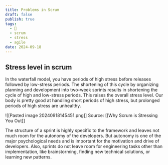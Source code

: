 ```yaml
---
title: Problems in Scrum
draft: false
publish: true
tags:
  - 🌲
  - scrum
  - stress
  - agile
date: 2024-09-18
---
```

## Stress level in scrum

In the waterfall model, you have periods of high stress before releases followed by low-stress periods. The shortening of this cycle by organizing planning and development into two-week sprints results in shortening the cycle of high and low-stress periods. This raises the overall stress level. Our body is pretty good at handling short periods of high stress, but prolonged periods of high stress are unhealthy.

![[Pasted image 20240918145451.png]]
Source: [[Why Scrum is Stressing You Out]]

The structure of a sprint is highly specific to the framework and leaves not much room for the autonomy of the developers. But autonomy is one of the major psychological needs and is important for the motivation and drive of developers. Also, sprints do not leave room for engineering tasks other than implementation, like brainstorming, finding new technical solutions, or learning new patterns.